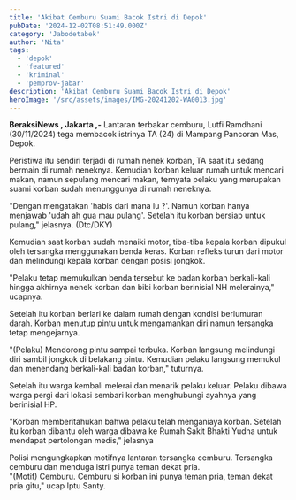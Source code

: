 ```yaml
---
title: 'Akibat Cemburu Suami Bacok Istri di Depok'
pubDate: '2024-12-02T08:51:49.000Z'
category: 'Jabodetabek'
author: 'Nita'
tags:
  - 'depok'
  - 'featured'
  - 'kriminal'
  - 'pemprov-jabar'
description: 'Akibat Cemburu Suami Bacok Istri di Depok'
heroImage: '/src/assets/images/IMG-20241202-WA0013.jpg'
---
```


**BeraksiNews , Jakarta ,-** Lantaran terbakar cemburu, Lutfi Ramdhani (30/11/2024) tega membacok istrinya TA (24) di Mampang Pancoran Mas, Depok.

Peristiwa itu sendiri terjadi di rumah nenek korban, TA saat itu sedang bermain di rumah neneknya. Kemudian korban keluar rumah untuk mencari makan, namun sepulang mencari makan, ternyata pelaku yang merupakan suami korban sudah menunggunya di rumah neneknya.

"Dengan mengatakan 'habis dari mana lu ?'. Namun korban hanya menjawab 'udah ah gua mau pulang'. Setelah itu korban bersiap untuk pulang," jelasnya. (Dtc/DKY)

Kemudian saat korban sudah menaiki motor, tiba-tiba kepala korban dipukul oleh tersangka menggunakan benda keras. Korban refleks turun dari motor dan melindungi kepala korban dengan posisi jongkok.

"Pelaku tetap memukulkan benda tersebut ke badan korban berkali-kali hingga akhirnya nenek korban dan bibi korban berinisial NH melerainya," ucapnya.

Setelah itu korban berlari ke dalam rumah dengan kondisi berlumuran darah. Korban menutup pintu untuk mengamankan diri namun tersangka tetap mengejarnya.

"(Pelaku) Mendorong pintu sampai terbuka. Korban langsung melindungi diri sambil jongkok di belakang pintu. Kemudian pelaku langsung memukul dan menendang berkali-kali badan korban," tuturnya.

Setelah itu warga kembali melerai dan menarik pelaku keluar. Pelaku dibawa warga pergi dari lokasi sembari korban menghubungi ayahnya yang berinisial HP.

"Korban memberitahukan bahwa pelaku telah menganiaya korban. Setelah itu korban dibantu oleh warga dibawa ke Rumah Sakit Bhakti Yudha untuk mendapat pertolongan medis," jelasnya

Polisi mengungkapkan motifnya lantaran tersangka cemburu. Tersangka cemburu dan menduga istri punya teman dekat pria.  
"(Motif) Cemburu. Cemburu si korban ini punya teman pria, teman dekat pria gitu," ucap Iptu Santy.
